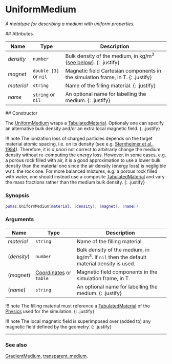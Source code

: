 # UniformMedium
_A metatype for describing a medium with uniform properties._


<div markdown="1" class="shaded-box fancy">
## Attributes

|Name|Type|Description|
|----|----|-----------|
|*density* |`number`             | Bulk density of the medium, in $\text{kg}/\text{m}^3$ ([see below](#constructor)). {: .justify} |
|*magnet*  |`double [3]` or `nil`| Magnetic field Cartesian components in the simulation frame, in $\text{T}$. {: .justify} |
|*material*|`string`             | Name of the filling material. {: .justify} |
|*name*    |`string` or `nil`    | An optional name for labelling the medium. {: .justify} |
</div>

<div markdown="1" class="shaded-box fancy">
## Constructor

The [UniformMedium](UniformMedium.md) wraps a
[TabulatedMaterial](../physics/TabulatedMaterial.md). Optionaly one can specify
an alternative bulk density and/or an extra local magnetic field.
{: .justify}

!!! note
    The ionization loss of charged particles depends on the target material
    atomic spacing, i.e. on its density (see e.g. [Sternheimer et al.,
    1984](https://doi.org/10.1016/0092-640X(84)90002-0)). Therefore, it is *a
    priori* not correct to arbitrarly change the medium density without
    re-computing the energy loss. However, in some cases, e.g. a porous rock
    filled with air, it is a good approximation to use a lower bulk density than
    the material one since the air density (energy loss) is negligible w.r.t.
    the rock one.  For more balanced mixtures, e.g. a porous rock filled with
    water, one should instead use a composite
    [TabulatedMaterial](../physics/TabulatedMaterial.md) and vary the mass
    fractions rather than the medium bulk density.
    {: .justify}

### Synopsis

```lua
pumas.UniformMedium(material, (density), (magnet), (name))
```

### Arguments

|Name|Type|Description|
|----|----|-----------|
|*material* |`string`    | Name of the filling material. |
|(*density*)|`number`    | Bulk density of the medium, in $\text{kg}/\text{m}^3$. If `nil` then the default material density is used.|
|(*magnet*) |[Coordinates](../Coordinates.md) or `table`| Magnetic field components in the simulation frame, in $\text{T}$. |
|(*name*)   |`string`    | An optional name for labelling the medium. {: .justify} |

!!! note
    The filling material must reference a
    [TabulatedMaterial](../physics/TabulatedMaterial.md) of the
    [Physics](../physics/Physics.md) used for the simulation.
    {: .justify}

!!! note
    The local magnetic field is superimposed over (added to) any magnetic field
    defined by the geometry.
    {: .justify}

---

### See also

[GradientMedium](GradientMedium.md),
[transparent\_medium](transparent_medium.md).
</div>
